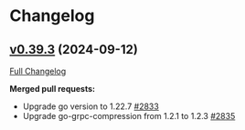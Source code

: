 # Changelog

## [v0.39.3](https://github.com/aws-observability/aws-otel-collector/tree/v0.39.3) (2024-09-12)

[Full Changelog](https://github.com/aws-observability/aws-otel-collector/compare/v0.39.2...v0.39.3)

**Merged pull requests:**

- Upgrade go version to 1.22.7 [#2833](https://github.com/aws-observability/aws-otel-collector/pull/2833)
- Upgrade go-grpc-compression from 1.2.1 to 1.2.3 [#2835](https://github.com/aws-observability/aws-otel-collector/pull/2835)
